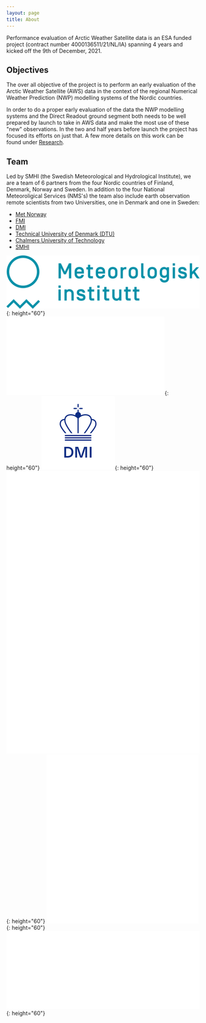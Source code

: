 ```yaml
---
layout: page
title: About
---
```


Performance evaluation of Arctic Weather Satellite data is an ESA funded
project (contract number 4000136511/21/NL/IA) spanning 4 years and kicked off
the 9th of December, 2021.

## Objectives

The over all objective of the project is to perform an early evaluation of the
Arctic Weather Satellite (AWS) data in the context of the regional Numerical
Weather Prediction (NWP) modelling systems of the Nordic countries.

In order to do a proper early evaluation of the data the NWP modelling systems
and the Direct Readout ground segment both needs to be well prepared by launch
to take in AWS data and make the most use of these "new" observations. In the
two and half years before launch the project has focused its efforts on just
that. A few more details on this work can be found under <a href="research.html">Research</a>.

## Team

Led by SMHI (the Swedish Meteorological and Hydrological Institute), we are a
team of 6 partners from the four Nordic countries of Finland, Denmark, Norway
and Sweden. In addition to the four National Meteoroligical Services (NMS's)
the team also include earth observation remote scientists from two
Universities, one in Denmark and one in Sweden:

 - [Met Norway](https://www.met.no/en/)
 - [FMI](https://en.ilmatieteenlaitos.fi/)
 - [DMI](https://www.dmi.dk/)
 - [Technical University of Denmark (DTU)](https://www.dtu.dk/en/)
 - [Chalmers University of Technology](https://www.chalmers.se/en/)
 - [SMHI](https://www.smhi.se/en/)

![](assets/img/Metno_logo.png){: height="60"}
![](assets/img/fmilogo_neg.png){: height="60"}
![](assets/img/dmilogo.png){: height="60"}
![](assets/img/dtu_logo_White_RGB.png){: height="60"}
![](assets/img/AvancezChalmers_white_centered.png){: height="60"}
![](assets/img/SMHI_logo_white_small.png){: height="60"}
